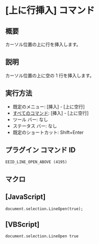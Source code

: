 # \[上に行挿入\] コマンド

## 概要

カーソル位置の上に行を挿入します。

## 説明

カーソル位置の上に空の 1 行を挿入します。

## 実行方法

- 既定のメニュー: \[挿入\] \- \[上に空行\]
- [すべてのコマンド](../../glossary/allcommands): \[挿入\] \- \[上に空行\]
- ツール バー: なし
- ステータス バー: なし
- 既定のショートカット: Shift+Enter

## プラグイン コマンド ID

```
EEID_LINE_OPEN_ABOVE (4195)```

## マクロ

## \[JavaScript\]

```
document.selection.LineOpen(true);
```

## \[VBScript\]

```
document.selection.LineOpen true
```
